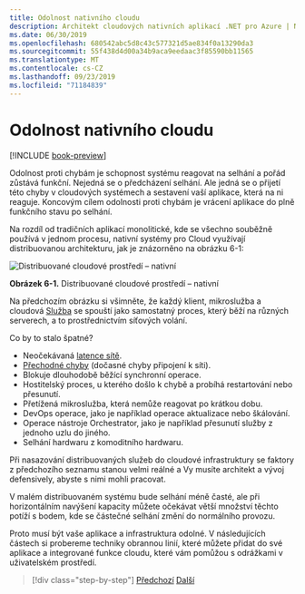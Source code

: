 ```yaml
---
title: Odolnost nativního cloudu
description: Architekt cloudových nativních aplikací .NET pro Azure | Nativní odolnost cloudu
ms.date: 06/30/2019
ms.openlocfilehash: 680542abc5d8c43c577321d5ae834f0a13290da3
ms.sourcegitcommit: 55f438d4d00a34b9aca9eedaac3f85590bb11565
ms.translationtype: MT
ms.contentlocale: cs-CZ
ms.lasthandoff: 09/23/2019
ms.locfileid: "71184839"
---
```

# <a name="cloud-native-resiliency"></a>Odolnost nativního cloudu

[!INCLUDE [book-preview](../../../includes/book-preview.md)]

Odolnost proti chybám je schopnost systému reagovat na selhání a pořád zůstává funkční. Nejedná se o předcházení selhání. Ale jedná se o přijetí této chyby v cloudových systémech a sestavení vaší aplikace, která na ni reaguje. Koncovým cílem odolnosti proti chybám je vrácení aplikace do plně funkčního stavu po selhání.

Na rozdíl od tradičních aplikací monolitické, kde se všechno souběžně používá v jednom procesu, nativní systémy pro Cloud využívají distribuovanou architekturu, jak je znázorněno na obrázku 6-1:

![Distribuované cloudové prostředí – nativní](./media/distributed-cloud-native-environment.png)

**Obrázek 6-1.** Distribuované cloudové prostředí – nativní

Na předchozím obrázku si všimněte, že každý klient, mikroslužba a cloudová [Služba](https://12factor.net/backing-services) se spouští jako samostatný proces, který běží na různých serverech, a to prostřednictvím síťových volání.

Co by to stalo špatné?

- Neočekávaná [latence sítě](https://www.techopedia.com/definition/8553/network-latency).
- [Přechodné chyby](https://docs.microsoft.com/azure/architecture/best-practices/transient-faults) (dočasné chyby připojení k síti).
- Blokuje dlouhodobě běžící synchronní operace.
- Hostitelský proces, u kterého došlo k chybě a probíhá restartování nebo přesunutí.
- Přetížená mikroslužba, která nemůže reagovat po krátkou dobu.
- DevOps operace, jako je například operace aktualizace nebo škálování.
- Operace nástroje Orchestrator, jako je například přesunutí služby z jednoho uzlu do jiného.
- Selhání hardwaru z komoditního hardwaru.

Při nasazování distribuovaných služeb do cloudové infrastruktury se faktory z předchozího seznamu stanou velmi reálné a Vy musíte architekt a vývoj defensively, abyste s nimi mohli pracovat.

V malém distribuovaném systému bude selhání méně časté, ale při horizontálním navýšení kapacity můžete očekávat větší množství těchto potíží s bodem, kde se částečné selhání změní do normálního provozu.

Proto musí být vaše aplikace a infrastruktura odolné. V následujících částech si probereme techniky obrannou linií, které můžete přidat do své aplikace a integrované funkce cloudu, které vám pomůžou s odrážkami v uživatelském prostředí.

>[!div class="step-by-step"]
>[Předchozí](azure-data-storage.md)
>[Další](application-resiliency-patterns.md)
